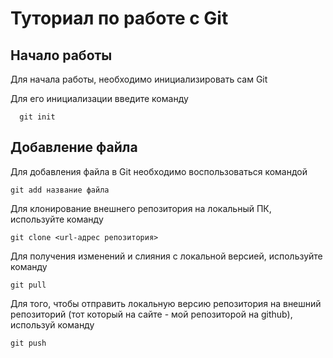 # Туториал по работе с Git

## Начало работы

Для начала работы, необходимо инициализировать сам Git

Для его инициализации введите команду 

```
  git init
```

## Добавление файла

Для добавления файла в Git необходимо воспользоваться командой 

```
git add название файла
```
Для клонирование внешнего репозитория на локальный ПК, используйте команду 

```
git clone <url-адрес репозитория>
```


Для получения изменений и слияния с локальной версией, используйте команду
```
git pull
```
Для того, чтобы отправить локальную версию репозитория на внешний репозиторий (тот который на сайте - мой репозиторой на github), используй команду
```
git push 
```